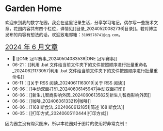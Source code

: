 # Garden Home

欢迎来到我的数字花园，我会在这里记录生活，分享学习笔记，偶尔写一些技术文章，花园内容共有四个栏位，详情见[[目录_20240520082736|目录]]。若对博主发布的内容有想法的话，欢迎致电邮箱：`3109578741@qq.com`。

<span style="font-size: 1.5625em;"> [2024 年 6 月文章](https://mubu.com/doc/6WXzZerM_DG) </span>

- 📌 [[ONE 冠军赛事_20240504083536|ONE 冠军赛事]] 
- 06-21：[[利用 .bat 文件给当前文件夹下的文件按照顺序进行批量重命名_20240621173057|利用 .bat 文件给当前文件夹下的文件按照顺序进行批量重命名]]
- 06-11：[[关于 RSS 阅读_20240611163019|关于 RSS 阅读]]
- 06-06：[[手动双面打印_20240606145947|手动双面打印]]
- 06-06：[[新生儿智商影响外因_20240606135825|新生儿智商影响外因]]
- 06-06：[[咖啡_20240606133219|咖啡]]
- 06-06：[[168 断食法_20240606121851|简述 168 断食法]]
- 06-05：[[打印方式_20240605110444|打印方式]]

因为园主没有购买图床，所以本花园对于图片的使用将非常克制！